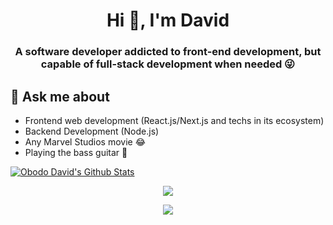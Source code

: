 <h1 align="center">Hi 👋, I'm David</h1>
<h3 align="center">A software developer addicted to front-end development, but capable of full-stack development when needed 😜</h3>

## 💬 Ask me about
- Frontend web development (React.js/Next.js and techs in its ecosystem)
- Backend Development (Node.js)
- Any Marvel Studios movie 😂
- Playing the bass guitar 🎸


[![Obodo David's Github Stats](https://activity-graph.herokuapp.com/graph?username=davidobodo&bg_color=1c1917&color=ffffff&line=22c55e&point=ffffff&area_color=1c1917&area=true&hide_border=true&custom_title=My%20Commits%20Graph)](https://github.com/obododavid)


<p align="center" >
<a href="https://github-readme-stats.vercel.app/api?username=davidobodo&count_private=true&show_icons=true&theme=merko"> 
    <img  src="https://github-readme-stats.vercel.app/api?username=davidobodo&count_private=true&show_icons=true&theme=merko"/>
  </a>
</p>

<p align="center" >
<a href="https://github-readme-stats.vercel.app/api/top-langs/?username=davidobodo&hide=TeX&layout=compact&theme=merko"> 
    <img  src="https://github-readme-stats.vercel.app/api/top-langs/?username=davidobodo&hide=TeX&layout=compact&theme=merko"/>
  </a>
</p>



